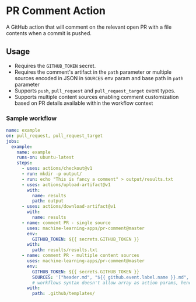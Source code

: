 # PR Comment Action

A GitHub action that will comment on the relevant open PR with a file contents when a commit is pushed.

## Usage

- Requires the `GITHUB_TOKEN` secret.
- Requires the comment's artifact in the `path` parameter
  or multiple sources encoded in JSON in `SOURCES` env param
  and base path in `path` parameter
- Supports `push`, `pull_request` and `pull_request_target` event types.
- Supports multiple content sources enabling comment customization
  based on PR details available within the workflow context

### Sample workflow

```yaml
name: example
on: pull_request, pull_request_target
jobs:
  example:
    name: example
    runs-on: ubuntu-latest
    steps:
      - uses: actions/checkout@v1
      - run: mkdir -p output/
      - run: echo "This is fancy a comment" > output/results.txt
      - uses: actions/upload-artifact@v1
        with:
          name: results
          path: output
      - uses: actions/download-artifact@v1
        with:
          name: results
      - name: comment PR - single source
        uses: machine-learning-apps/pr-comment@master
        env:
          GITHUB_TOKEN: ${{ secrets.GITHUB_TOKEN }}
        with:
          path: results/results.txt
      - name: comment PR - multiple content sources
        uses: machine-learning-apps/pr-comment@master
        env:
          GITHUB_TOKEN: ${{ secrets.GITHUB_TOKEN }}
          SOURCES: '["header.md", "${{ github.event.label.name }}.md", "footer.md"]'
          # workflows syntax doesn't allow array as action params, hence JSON via ENV
        with:
          path: .github/templates/
```
